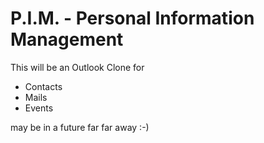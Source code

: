 P.I.M. - Personal Information Management
========================================

This will be an Outlook Clone for

- Contacts
- Mails
- Events

may be in a future far far away :-)
